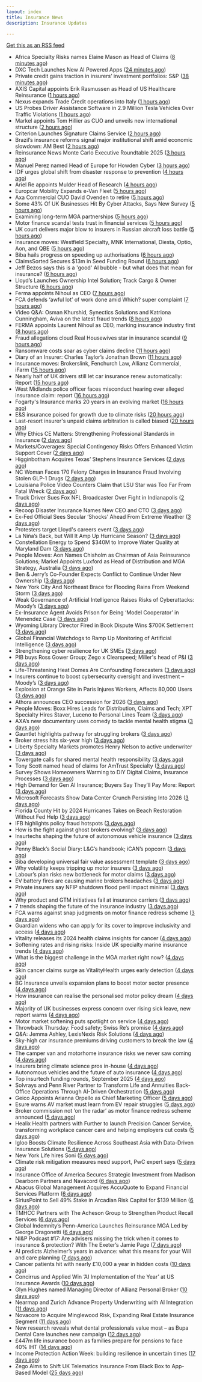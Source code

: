 ```yaml
---
layout: index
title: Insurance News
description: Insurance Updates

---
```


[Get this as an RSS feed](/insurance.rss)

<!-- news_marker starts -->
- Africa Specialty Risks names Elaine Mason as Head of Claims ([8 minutes ago](https://www.reinsurancene.ws/africa-specialty-risks-names-elaine-mason-as-head-of-claims/))
- DXC Tech Launches New AI Powered Apps ([24 minutes ago](https://insurance-edge.net/2025/10/13/dxc-tech-launches-new-ai-powered-apps/))
- Private credit gains traction in insurers’ investment portfolios: S&P ([38 minutes ago](https://www.reinsurancene.ws/private-credit-gains-traction-in-insurers-investment-portfolios-sp/))
- AXIS Capital appoints Erik Rasmussen as Head of US Healthcare Reinsurance ([1 hours ago](https://www.reinsurancene.ws/axis-capital-appoints-erik-rasmussen-as-head-of-us-healthcare-reinsurance/))
- Nexus expands Trade Credit operations into Italy ([1 hours ago](https://www.reinsurancene.ws/nexus-expands-trade-credit-operations-into-italy/))
- US Probes Driver Assistance Software in 2.9 Million Tesla Vehicles Over Traffic Violations ([1 hours ago](https://www.insurancejournal.com/news/national/2025/10/13/843431.htm))
- Markel appoints Tom Hillier as CUO and unveils new international structure ([2 hours ago](https://www.reinsurancene.ws/markel-appoints-tom-hillier-as-cuo-and-unveils-new-international-structure/))
- Criterion Launches Signature Claims Service ([2 hours ago](https://insurance-edge.net/2025/10/13/criterion-launches-signature-claims-service/))
- Brazil’s insurance reforms signal major institutional shift amid economic slowdown: AM Best ([2 hours ago](https://www.reinsurancene.ws/brazils-insurance-reforms-signal-major-institutional-shift-amid-economic-slowdown-am-best/))
- Reinsurance News Monte Carlo Executive Roundtable 2025 ([3 hours ago](https://www.reinsurancene.ws/reinsurance-news-monte-carlo-executive-roundtable-2025/))
- Manuel Perez named Head of Europe for Howden Cyber ([3 hours ago](https://www.reinsurancene.ws/manuel-perez-named-head-of-europe-for-howden-cyber/))
- IDF urges global shift from disaster response to prevention ([4 hours ago](https://www.reinsurancene.ws/idf-urges-global-shift-from-disaster-response-to-prevention/))
- Ariel Re appoints Mulder Head of Research ([4 hours ago](https://www.reinsurancene.ws/ariel-re-appoints-mulder-head-of-research/))
- Europcar Mobility Expands e-Van Fleet ([5 hours ago](https://insurance-edge.net/2025/10/13/europcar-mobility-expands-e-van-fleet/))
- Axa Commercial CUO David Ovenden to retire ([5 hours ago](https://www.postonline.co.uk/commercial/7959203/axa-commercial-cuo-david-ovenden-to-retire))
- Some 43% Of UK Businesses Hit By Cyber Attacks, Says New Survey ([5 hours ago](https://insurance-edge.net/2025/10/13/some-43-of-uk-businesses-hit-by-cyber-attacks-says-new-survey/))
- Examining long-term MGA partnerships ([5 hours ago](https://www.insurancebusinessmag.com/uk/tv/examining-longterm-mga-partnerships-552782.aspx))
- Motor finance scandal tests trust in financial services ([5 hours ago](https://www.insurancebusinessmag.com/uk/news/auto-motor/motor-finance-scandal-tests-trust-in-financial-services-552780.aspx))
- UK court delivers major blow to insurers in Russian aircraft loss battle ([5 hours ago](https://www.insurancebusinessmag.com/uk/news/claims/uk-court-delivers-major-blow-to-insurers-in-russian-aircraft-loss-battle-552779.aspx))
- Insurance moves: Westfield Specialty, MNK International, Diesta, Optio, Aon, and QBE ([5 hours ago](https://www.insurancebusinessmag.com/uk/news/breaking-news/insurance-moves-westfield-specialty-mnk-international-diesta-optio-aon-and-qbe-552778.aspx))
- Biba hails progress on speeding up authorisations ([6 hours ago](https://www.postonline.co.uk/broker/7959127/biba-hails-progress-on-speeding-up-authorisations))
- ClaimsSorted Secures $13m in Seed Funding Round ([6 hours ago](https://insurance-edge.net/2025/10/13/claimssorted-secures-13m-in-seed-funding-round/))
- Jeff Bezos says this is a 'good' AI bubble - but what does that mean for insurance? ([6 hours ago](https://www.insurancebusinessmag.com/uk/news/technology/jeff-bezos-says-this-is-a-good-ai-bubble--but-what-does-that-mean-for-insurance-552771.aspx))
- Lloyd’s Launches Ownership Intel Solution; Track Cargo & Owner Structure ([6 hours ago](https://insurance-edge.net/2025/10/13/lloyds-launches-ownership-intel-solution-track-cargo-owner-structure/))
- Ferma appoints Nihoul as CEO ([7 hours ago](https://www.postonline.co.uk/risk-management/7959202/ferma-appoints-nihoul-as-ceo))
- FCA defends ‘awful lot’ of work done amid Which? super complaint ([7 hours ago](https://www.postonline.co.uk/regulation/7959200/fca-defends-%E2%80%98awful-lot%E2%80%99-of-work-done-amid-which-super-complaint))
- Video Q&A: Osman Khurshid, Synectics Solutions and Katriona Cunningham, Aviva on the latest fraud trends ([8 hours ago](https://www.postonline.co.uk/market-access/claims-fraud/7959194/video-qa-osman-khurshid-synectics-solutions-and-katriona-cunningham-aviva-on-the-latest-fraud-trends))
- FERMA appoints Laurent Nihoul as CEO, marking insurance industry first ([8 hours ago](https://www.insurancebusinessmag.com/uk/news/breaking-news/ferma-appoints-laurent-nihoul-as-ceo-marking-insurance-industry-first-552765.aspx))
- Fraud allegations cloud Real Housewives star in insurance scandal ([9 hours ago](https://www.insurancebusinessmag.com/uk/news/breaking-news/fraud-allegations-cloud-real-housewives-star-in-insurance-scandal-552761.aspx))
- Ransomware costs soar as cyber claims decline ([11 hours ago](https://www.postonline.co.uk/commercial/7959026/ransomware-costs-soar-as-cyber-claims-decline))
- Diary of an Insurer: Charles Taylor’s Jonathan Brown ([11 hours ago](https://www.postonline.co.uk/claims/7958129/diary-of-an-insurer-charles-taylor%E2%80%99s-jonathan-brown))
- Insurance moves: Brokerslink, Fenchurch Law, Allianz Commercial, iFarm ([15 hours ago](https://www.insurancebusinessmag.com/uk/news/breaking-news/insurance-moves-brokerslink-fenchurch-law-allianz-commercial-ifarm-552731.aspx))
- Nearly half of UK drivers still let car insurance renew automatically: Report ([15 hours ago](https://www.insurancebusinessmag.com/uk/news/auto-motor/nearly-half-of-uk-drivers-still-let-car-insurance-renew-automatically-report-552730.aspx))
- West Midlands police officer faces misconduct hearing over alleged insurance claim: report ([16 hours ago](https://www.insurancebusinessmag.com/uk/news/breaking-news/west-midlands-police-officer-faces-misconduct-hearing-over-alleged-insurance-claim-report-552728.aspx))
- Fogarty's Insurance marks 20 years in an evolving market ([16 hours ago](https://www.insurancebusinessmag.com/uk/news/breaking-news/fogartys-insurance-marks-20-years-in-an-evolving-market-552726.aspx))
- E&S insurance poised for growth due to climate risks ([20 hours ago](https://www.dig-in.com/news/e-s-insurance-poised-for-growth-due-to-climate-risks))
- Last-resort insurer's unpaid claims arbitration is called biased ([20 hours ago](https://www.dig-in.com/news/florida-last-resort-insurers-arbitrations-are-called-biased))
- Why Ethics CE Matters: Strengthening Professional Standards in Insurance ([2 days ago](https://www.insurancejournal.com/blogs/risk-insurance-education-alliance/2025/10/10/842545.htm))
- Markets/Coverages: Special Contingency Risks Offers Enhanced Victim Support Cover ([2 days ago](https://www.insurancejournal.com/news/international/2025/10/10/843417.htm))
- Higginbotham Acquires Texas’ Stephens Insurance Services ([2 days ago](https://www.insurancejournal.com/news/southcentral/2025/10/10/843413.htm))
- NC Woman Faces 170 Felony Charges in Insurance Fraud Involving Stolen GLP-1 Drugs ([2 days ago](https://www.insurancejournal.com/news/southeast/2025/10/10/843408.htm))
- Louisiana Police Video Counters Claim that LSU Star was Too Far From Fatal Wreck ([2 days ago](https://www.insurancejournal.com/news/southcentral/2025/10/10/843406.htm))
- Truck Driver Sues Fox NFL Broadcaster Over Fight in Indianapolis ([2 days ago](https://www.insurancejournal.com/news/midwest/2025/10/10/843403.htm))
- Recoop Disaster Insurance Names New CEO and CTO ([3 days ago](https://www.insurancejournal.com/news/midwest/2025/10/10/843400.htm))
- Ex-Fed Official Sees Secular ‘Shocks’ Ahead From Extreme Weather ([3 days ago](https://www.insurancejournal.com/news/national/2025/10/10/843392.htm))
- Protesters target Lloyd's careers event ([3 days ago](https://www.postonline.co.uk/lloyd%E2%80%99slondon/7959201/protesters-target-dive-in-for-the-fourth-time))
- La Niña’s Back, but Will It Amp Up Hurricane Season? ([3 days ago](https://www.insurancejournal.com/news/national/2025/10/10/843387.htm))
- Constellation Energy to Spend $340M to Improve Water Quality at Maryland Dam ([3 days ago](https://www.insurancejournal.com/news/east/2025/10/10/843385.htm))
- People Moves: Aon Names Chisholm as Chairman of Asia Reinsurance Solutions; Markel Appoints Luxford as Head of Distribution and MGA Strategy, Australia ([3 days ago](https://www.insurancejournal.com/news/international/2025/10/10/843376.htm))
- Ben & Jerry’s Co-Founder Expects Conflict to Continue Under New Ownership ([3 days ago](https://www.insurancejournal.com/news/east/2025/10/10/843377.htm))
- New York City And Northeast Brace for Flooding Rains From Weekend Storm ([3 days ago](https://www.insurancejournal.com/news/east/2025/10/10/843373.htm))
- Weak Governance of Artificial Intelligence Raises Risks of Cyberattacks: Moody’s ([3 days ago](https://www.insurancejournal.com/news/international/2025/10/10/843354.htm))
- Ex-Insurance Agent Avoids Prison for Being ‘Model Cooperator’ in Menendez Case ([3 days ago](https://www.insurancejournal.com/news/east/2025/10/10/843316.htm))
- Wyoming Library Director Fired in Book Dispute Wins $700K Settlement ([3 days ago](https://www.insurancejournal.com/news/west/2025/10/10/843344.htm))
- Global Financial Watchdogs to Ramp Up Monitoring of Artificial Intelligence ([3 days ago](https://www.insurancejournal.com/news/international/2025/10/10/843340.htm))
- Strengthening cyber resilience for UK SMEs ([3 days ago](https://www.insurancebusinessmag.com/uk/news/cyber/strengthening-cyber-resilience-for-uk-smes-552638.aspx))
- PIB buys Ross Gower Group; Zego x Clearspeed; Miller's head of P&I ([3 days ago](https://www.postonline.co.uk/news/7959175/pib-buys-ross-gower-group-zego-x-clearspeed-millers-head-of-pi))
- Life-Threatening Heat Domes Are Confounding Forecasters ([3 days ago](https://www.insurancejournal.com/news/international/2025/10/10/843330.htm))
- Insurers continue to boost cybersecurity oversight and investment – Moody’s ([3 days ago](https://www.insurancebusinessmag.com/uk/news/cyber/insurers-continue-to-boost-cybersecurity-oversight-and-investment--moodys-552630.aspx))
- Explosion at Orange Site in Paris Injures Workers, Affects 80,000 Users ([3 days ago](https://www.insurancejournal.com/news/international/2025/10/10/843321.htm))
- Athora announces CEO succession for 2026 ([3 days ago](https://www.insurancebusinessmag.com/uk/news/breaking-news/athora-announces-ceo-succession-for-2026-552609.aspx))
- People Moves: Boxx Hires Leads for Distribution, Claims and Tech; XPT Specialty Hires Staver, Luceno to Personal Lines Team ([3 days ago](https://www.insurancejournal.com/news/national/2025/10/10/843257.htm))
- AXA’s new documentary uses comedy to tackle mental health stigma ([3 days ago](https://www.insurancebusinessmag.com/uk/news/life-insurance/axas-new-documentary-uses-comedy-to-tackle-mental-health-stigma-552601.aspx))
- Gauntlet highlights pathway for struggling brokers ([3 days ago](https://www.insurancebusinessmag.com/uk/news/breaking-news/gauntlet-highlights-pathway-for-struggling-brokers-552599.aspx))
- Broker stress hits six-year high ([3 days ago](https://www.insurancebusinessmag.com/uk/news/life-insurance/broker-stress-hits-sixyear-high-552598.aspx))
- Liberty Specialty Markets promotes Henry Nelson to active underwriter ([3 days ago](https://www.insurancebusinessmag.com/uk/news/breaking-news/liberty-specialty-markets-promotes-henry-nelson-to-active-underwriter-552597.aspx))
- Towergate calls for shared mental health responsibility ([3 days ago](https://www.insurancebusinessmag.com/uk/news/life-insurance/towergate-calls-for-shared-mental-health-responsibility-552596.aspx))
- Tony Scott named head of claims for AmTrust Specialty ([3 days ago](https://www.insurancebusinessmag.com/uk/news/breaking-news/tony-scott-named-head-of-claims-for-amtrust-specialty-552595.aspx))
- Survey Shows Homeowners Warming to DIY Digital Claims, Insurance Processes ([3 days ago](https://www.insurancejournal.com/news/national/2025/10/10/843244.htm))
- High Demand for Gen AI Insurance; Buyers Say They’ll Pay More: Report ([3 days ago](https://www.insurancejournal.com/news/national/2025/10/10/843301.htm))
- Microsoft Forecasts Show Data Center Crunch Persisting Into 2026 ([3 days ago](https://www.insurancejournal.com/news/national/2025/10/10/843307.htm))
- Florida County Hit by 2024 Hurricanes Takes on Beach Restoration Without Fed Help ([3 days ago](https://www.insurancejournal.com/news/southeast/2025/10/10/843237.htm))
- IFB highlights policy fraud hotspots ([3 days ago](https://www.postonline.co.uk/news/7959158/ifb-highlights-policy-fraud-hotspots))
- How is the fight against ghost brokers evolving? ([3 days ago](https://www.postonline.co.uk/claims/7958913/how-is-the-fight-against-ghost-brokers-evolving))
- Insurtechs shaping the future of autonomous vehicle insurance ([3 days ago](https://www.postonline.co.uk/technology/7959084/insurtechs-shaping-the-future-of-autonomous-vehicle-insurance))
- Penny Black’s Social Diary: L&G’s handbook; iCAN’s popcorn ([3 days ago](https://www.postonline.co.uk/people/7958928/penny-black%E2%80%99s-social-diary-lg%E2%80%99s-handbook-ican%E2%80%99s-popcorn))
- Biba developing universal fair value assessment template ([3 days ago](https://www.postonline.co.uk/broker/7959143/biba-developing-universal-fair-value-assessment-template))
- Why volatility keeps tripping up motor insurers ([3 days ago](https://www.postonline.co.uk/people/7959193/why-volatility-keeps-tripping-up-motor-insurers))
- Labour’s plan risks new bottleneck for motor claims ([3 days ago](https://www.postonline.co.uk/claims/7959126/labour%E2%80%99s-plan-risks-new-bottleneck-for-motor-claims))
- EV battery fires are causing marine brokers headaches ([3 days ago](https://www.insurancebusinessmag.com/uk/news/marine/ev-battery-fires-are-causing-marine-brokers-headaches-552462.aspx))
- Private insurers say NFIP shutdown flood peril impact minimal ([3 days ago](https://www.dig-in.com/news/private-insurers-say-nfip-shutdown-flood-peril-impact-minimal))
- Why product and GTM initiatives fail at insurance carriers ([3 days ago](https://www.dig-in.com/opinion/why-product-and-gtm-initiatives-fail-at-insurance-carriers))
- 7 trends shaping the future of the insurance industry ([3 days ago](https://www.dig-in.com/opinion/7-trends-shaping-the-future-of-insurance))
- FCA warns against snap judgments on motor finance redress scheme ([3 days ago](https://www.postonline.co.uk/regulation/7959197/fca-warns-against-snap-judgments-on-motor-finance-redress-scheme))
- Guardian widens who can apply for its cover to improve inclusivity and access ([4 days ago](https://ifamagazine.com/guardian-widens-who-can-apply-for-its-cover-to-improve-inclusivity-and-access/))
- Vitality releases its 2024 health claims insights for cancer ([4 days ago](https://ifamagazine.com/vitality-releases-its-2024-health-claims-insights-for-cancer/))
- Softening rates and rising risks: Inside UK specialty marine insurance trends ([4 days ago](https://www.insurancebusinessmag.com/uk/news/marine/softening-rates-and-rising-risks-inside-uk-specialty-marine-insurance-trends-552490.aspx))
- What is the biggest challenge in the MGA market right now? ([4 days ago](https://www.insurancebusinessmag.com/uk/tv/what-is-the-biggest-challenge-in-the-mga-market-right-now-552489.aspx))
- Skin cancer claims surge as VitalityHealth urges early detection ([4 days ago](https://www.insurancebusinessmag.com/uk/news/life-insurance/skin-cancer-claims-surge-as-vitalityhealth-urges-early-detection-552481.aspx))
- BG Insurance unveils expansion plans to boost motor sector presence ([4 days ago](https://www.insurancebusinessmag.com/uk/news/auto-motor/bg-insurance-unveils-expansion-plans-to-boost-motor-sector-presence-552472.aspx))
- How insurance can realise the personalised motor policy dream ([4 days ago](https://www.postonline.co.uk/personal/7959025/how-insurance-can-realise-the-personalised-motor-policy-dream))
- Majority of UK businesses express concern over rising sick leave, new report warns ([4 days ago](https://ifamagazine.com/majority-of-uk-businesses-express-concern-over-rising-sick-leave-new-report-warns/))
- Motor market softening puts spotlight on service ([4 days ago](https://www.postonline.co.uk/commercial/7959008/motor-market-softening-puts-spotlight-on-service))
- Throwback Thursday: Food safety; Swiss Re’s promise ([4 days ago](https://www.postonline.co.uk/claims/7956771/throwback-thursday-food-safety-swiss-re%E2%80%99s-promise))
- Q&A: Jemma Ashley, LexisNexis Risk Solutions ([4 days ago](https://www.postonline.co.uk/people/7958988/qa-jemma-ashley-lexisnexis-risk-solutions))
- Sky-high car insurance premiums driving customers to break the law ([4 days ago](https://www.postonline.co.uk/news/7959174/sky-high-car-insurance-premiums-driving-customers-to-break-the-law))
- The camper van and motorhome insurance risks we never saw coming ([4 days ago](https://www.postonline.co.uk/risk-management/7958990/the-camper-van-and-motorhome-insurance-risks-we-never-saw-coming))
- Insurers bring climate science pros in-house ([4 days ago](https://www.dig-in.com/news/insurers-bring-climate-science-pros-in-house))
- Autonomous vehicles and the future of auto insurance ([4 days ago](https://www.dig-in.com/news/autonomous-vehicles-and-the-future-of-auto-insurance))
- Top insurtech funding rounds, September 2025 ([4 days ago](https://www.dig-in.com/list/top-insurtech-funding-rounds-september-2025))
- Solvrays and Penn River Partner to Transform Life and Annuities Back-Office Operations Through AI-Driven Orchestration ([5 days ago](https://www.insurtechinsights.com/solvrays-and-penn-river-partner-to-transform-life-and-annuities-back-office-operations-through-ai-driven-orchestration/))
- Geico Appoints Arianna Orpello as Chief Marketing Officer ([5 days ago](https://www.insurtechinsights.com/geico-appoints-arianna-orpello-as-chief-marketing-officer/))
- Esure warns AV market must learn from EV repair struggles ([5 days ago](https://www.postonline.co.uk/market-access/motor/7959108/esure-warns-av-market-must-learn-from-ev-repair-struggles))
- Broker commission not ‘on the radar’ as motor finance redress scheme announced ([5 days ago](https://www.postonline.co.uk/news/7959192/broker-commission-not-%E2%80%98on-the-radar%E2%80%99-as-motor-finance-redress-scheme-announced))
- Healix Health partners with Further to launch Precision Cancer Service, transforming workplace cancer care and helping employers cut costs ([5 days ago](https://ifamagazine.com/healix-health-partners-with-further-to-launch-precision-cancer-service-transforming-workplace-cancer-care-and-helping-employers-cut-costs/))
- Igloo Boosts Climate Resilience Across Southeast Asia with Data-Driven Insurance Solutions ([5 days ago](https://thefintechtimes.com/igloo-boosts-climate-resilience-across-southeast-asia-with-data-driven-insurance-solutions/))
- New York Life hires Soni ([5 days ago](https://www.dig-in.com/news/new-york-life-hires-soni))
- Climate risk mitigation measures need support, PwC expert says ([5 days ago](https://www.dig-in.com/news/pwc-expert-climate-risk-mitigation-needs-more-support))
- Insurance Office of America Secures Strategic Investment from Madison Dearborn Partners and Navacord ([6 days ago](https://www.insurtechinsights.com/insurance-office-of-america-secures-strategic-investment-from-madison-dearborn-partners-and-navacord/))
- Abacus Global Management Acquires AccuQuote to Expand Financial Services Platform ([6 days ago](https://www.insurtechinsights.com/abacus-global-management-acquires-accuquote-to-expand-financial-services-platform/))
- SiriusPoint to Sell 49% Stake in Arcadian Risk Capital for $139 Million ([6 days ago](https://www.insurtechinsights.com/siriuspoint-to-sell-49-stake-in-arcadian-risk-capital-for-139-million/))
- TMHCC Partners with The Acheson Group to Strengthen Product Recall Services ([6 days ago](https://www.insurtechinsights.com/tmhcc-partners-with-the-acheson-group-to-strengthen-product-recall-services/))
- Global Indemnity’s Penn-America Launches Reinsurance MGA Led by George Dragonetti ([6 days ago](https://www.insurtechinsights.com/global-indemnitys-penn-america-launches-reinsurance-mga-led-by-george-dragonetti/))
- NI&P Podcast #17: Are advisers missing the trick when it comes to insurance & protection? With The Exeter’s Jamie Page ([7 days ago](https://ifamagazine.com/nip-podcast-17-are-advisers-missing-the-trick-when-it-comes-to-insurance-protection-with-the-exeters-jamie-page/))
- AI predicts Alzheimer’s years in advance: what this means for your Will and care planning ([7 days ago](https://ifamagazine.com/ai-predicts-alzheimers-years-in-advance-what-this-means-for-your-will-and-care-planning/))
- Cancer patients hit with nearly £10,000 a year in hidden costs ([10 days ago](https://ifamagazine.com/cancer-patients-hit-with-nearly-10000-a-year-in-hidden-costs/))
- Concirrus and Applied Win ‘AI Implementation of the Year’ at US Insurance Awards ([10 days ago](https://thefintechtimes.com/concirrus-ai-cuts-aviation-underwriting-time-from-36-hours-to-minutes-for-applied-aviation/))
- Glyn Hughes named Managing Director of Allianz Personal Broker ([10 days ago](https://www.insurtechinsights.com/glyn-hughes-named-managing-director-of-allianz-personal-broker/))
- Nearmap and Zurich Advance Property Underwriting with AI Integration ([11 days ago](https://www.insurtechinsights.com/nearmap-and-zurich-advance-property-underwriting-with-ai-integration/))
- Novacore to Acquire Minglewood Risk, Expanding Real Estate Insurance Segment ([11 days ago](https://www.insurtechinsights.com/novacore-to-acquire-minglewood-risk-expanding-real-estate-insurance-segment/))
- New research reveals what dental professionals value most – as Bupa Dental Care launches new campaign ([12 days ago](https://ifamagazine.com/new-research-reveals-what-dental-professionals-value-most-as-bupa-dental-care-launches-new-campaign/))
- £447m life insurance boom as families prepare for pensions to face 40% IHT ([14 days ago](https://ifamagazine.com/447m-life-insurance-boom-as-families-prepare-for-pensions-to-face-40-iht/))
- Income Protection Action Week: building resilience in uncertain times ([17 days ago](https://ifamagazine.com/income-protection-action-week-building-resilience-in-uncertain-times/))
- Zego Aims to Shift UK Telematics Insurance From Black Box to App-Based Model ([25 days ago](https://thefintechtimes.com/zego-aims-to-shift-uk-telematics-insurance-from-black-box-to-app-based-model/))

<!-- news_marker ends -->